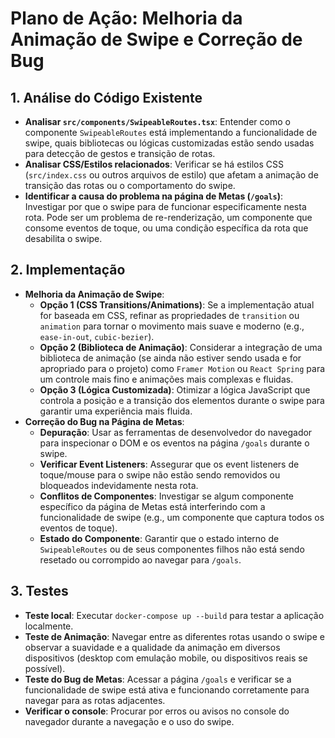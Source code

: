 
# Plano de Ação: Melhoria da Animação de Swipe e Correção de Bug

## 1. Análise do Código Existente

- **Analisar `src/components/SwipeableRoutes.tsx`**: Entender como o componente `SwipeableRoutes` está implementando a funcionalidade de swipe, quais bibliotecas ou lógicas customizadas estão sendo usadas para detecção de gestos e transição de rotas.
- **Analisar CSS/Estilos relacionados**: Verificar se há estilos CSS (`src/index.css` ou outros arquivos de estilo) que afetam a animação de transição das rotas ou o comportamento do swipe.
- **Identificar a causa do problema na página de Metas (`/goals`)**: Investigar por que o swipe para de funcionar especificamente nesta rota. Pode ser um problema de re-renderização, um componente que consome eventos de toque, ou uma condição específica da rota que desabilita o swipe.

## 2. Implementação

- **Melhoria da Animação de Swipe**:
    - **Opção 1 (CSS Transitions/Animations)**: Se a implementação atual for baseada em CSS, refinar as propriedades de `transition` ou `animation` para tornar o movimento mais suave e moderno (e.g., `ease-in-out`, `cubic-bezier`).
    - **Opção 2 (Biblioteca de Animação)**: Considerar a integração de uma biblioteca de animação (se ainda não estiver sendo usada e for apropriado para o projeto) como `Framer Motion` ou `React Spring` para um controle mais fino e animações mais complexas e fluidas.
    - **Opção 3 (Lógica Customizada)**: Otimizar a lógica JavaScript que controla a posição e a transição dos elementos durante o swipe para garantir uma experiência mais fluida.
- **Correção do Bug na Página de Metas**:
    - **Depuração**: Usar as ferramentas de desenvolvedor do navegador para inspecionar o DOM e os eventos na página `/goals` durante o swipe.
    - **Verificar Event Listeners**: Assegurar que os event listeners de toque/mouse para o swipe não estão sendo removidos ou bloqueados indevidamente nesta rota.
    - **Conflitos de Componentes**: Investigar se algum componente específico da página de Metas está interferindo com a funcionalidade de swipe (e.g., um componente que captura todos os eventos de toque).
    - **Estado do Componente**: Garantir que o estado interno de `SwipeableRoutes` ou de seus componentes filhos não está sendo resetado ou corrompido ao navegar para `/goals`.

## 3. Testes

- **Teste local**: Executar `docker-compose up --build` para testar a aplicação localmente.
- **Teste de Animação**: Navegar entre as diferentes rotas usando o swipe e observar a suavidade e a qualidade da animação em diversos dispositivos (desktop com emulação mobile, ou dispositivos reais se possível).
- **Teste do Bug de Metas**: Acessar a página `/goals` e verificar se a funcionalidade de swipe está ativa e funcionando corretamente para navegar para as rotas adjacentes.
- **Verificar o console**: Procurar por erros ou avisos no console do navegador durante a navegação e o uso do swipe.
